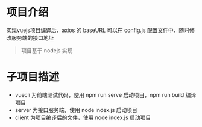 # 项目介绍

实现vuejs项目编译后，axios 的 baseURL 可以在 config.js 配置文件中，随时修改服务端的接口地址

> 项目基于 nodejs 实现

# 子项目描述

* vuecli 为前端测试代码，使用 npm run serve 启动项目，npm run build 编译项目
* server 为接口服务端，使用 node index.js 启动项目
* client 为项目编译后的文件，使用 node index.js 启动项目
